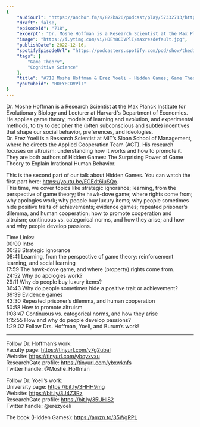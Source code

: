 ```yaml
---
{
	"audiourl": "https://anchor.fm/s/822ba20/podcast/play/57332713/https%3A%2F%2Fd3ctxlq1ktw2nl.cloudfront.net%2Fstaging%2F2022-8-9%2Fa07b146a-acac-50b7-4619-861b32bff486.m4a",
	"draft": false,
	"episodeid": "718",
	"excerpt": "Dr. Moshe Hoffman is a Research Scientist at the Max Planck Institute for Evolutionary Biology and Lecturer at Harvard's Department of Economics. He applies game theory, models of learning and evolution, and experimental methods, to try to decipher the (often subconscious and subtle) incentives that shape our social behavior, preferences, and ideologies.   ",
	"image": "https://i.ytimg.com/vi/HOEY8CDVPlI/maxresdefault.jpg",
	"publishDate": 2022-12-16,
	"spotifyEpisodeUrl": "https://podcasters.spotify.com/pod/show/thedissenter/episodes/718-Moshe-Hoffman--Erez-Yoeli---Hidden-Games-Game-Theory-and-Irrational-Human-Behavior-Pt--2-e1nk5h9",
	"tags": [
		"Game Theory",
		"Cognitive Science"
	],
	"title": "#718 Moshe Hoffman & Erez Yoeli - Hidden Games; Game Theory and Irrational Human Behavior (Pt. 2)",
	"youtubeid": "HOEY8CDVPlI"
}
---
```

Dr. Moshe Hoffman is a Research Scientist at the Max Planck Institute for Evolutionary Biology and Lecturer at Harvard's Department of Economics. He applies game theory, models of learning and evolution, and experimental methods, to try to decipher the (often subconscious and subtle) incentives that shape our social behavior, preferences, and ideologies.   
Dr. Erez Yoeli is a Research Scientist at MIT’s Sloan School of Management, where he directs the Applied Cooperation Team (ACT). His research focuses on altruism: understanding how it works and how to promote it.   
They are both authors of Hidden Games: The Surprising Power of Game Theory to Explain Irrational Human Behavior.

This is the second part of our talk about Hidden Games. You can watch the first part here: https://youtu.be/EGEdt6iuSQo.  
This time, we cover topics like strategic ignorance; learning, from the perspective of game theory; the hawk-dove game; where rights come from; why apologies work; why people buy luxury items; why people sometimes hide positive traits of achievements; evidence games; repeated prisoner’s dilemma, and human cooperation; how to promote cooperation and altruism; continuous vs. categorical norms, and how they arise; and how and why people develop passions.



Time Links:  
<time>00:00</time> Intro  
<time>00:28</time> Strategic ignorance  
<time>08:41</time> Learning, from the perspective of game theory: reinforcement learning, and social learning  
<time>17:59</time> The hawk-dove game, and where (property) rights come from.  
<time>24:52</time> Why do apologies work?  
<time>29:11</time> Why do people buy luxury items?  
<time>36:43</time> Why do people sometimes hide a positive trait or achievement?  
<time>39:39</time> Evidence games  
<time>43:30</time> Repeated prisoner’s dilemma, and human cooperation  
<time>50:58</time> How to promote altruism  
<time>1:08:47</time> Continuous vs. categorical norms, and how they arise  
<time>1:15:55</time> How and why do people develop passions?  
<time>1:29:02</time> Follow Drs. Hoffman, Yoeli, and Burum’s work!

---

Follow Dr. Hoffman’s work:  
Faculty page: https://tinyurl.com/y7g2ubal  
Website: https://tinyurl.com/yboyxvxu  
ResearchGate profile: https://tinyurl.com/ybxwknfs  
Twitter handle: @Moshe_Hoffman

Follow Dr. Yoeli’s work:  
University page: https://bit.ly/3HHH9mg  
Website: https://bit.ly/3J4Z3Rz  
ResearchGate profile: https://bit.ly/35UHlS2  
Twitter handle: @erezyoeli

The book (Hidden Games): https://amzn.to/35WgRPL
